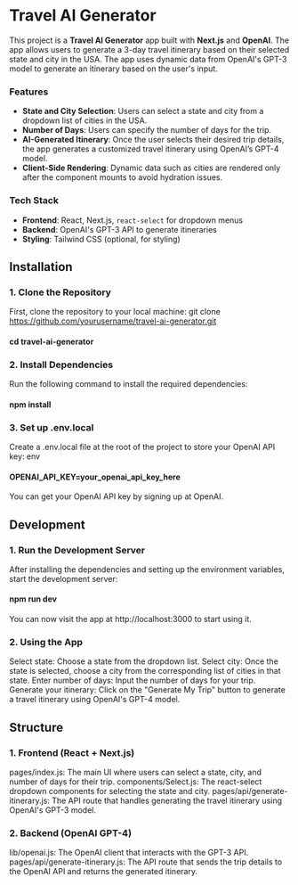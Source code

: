 # Travel AI Generator
This project is a **Travel AI Generator** app built with **Next.js** and **OpenAI**. The app allows users to generate a 3-day travel itinerary based on their selected state and city in the USA. The app uses dynamic data from OpenAI's GPT-3 model to generate an itinerary based on the user's input.

### Features
- **State and City Selection**: Users can select a state and city from a dropdown list of cities in the USA.
- **Number of Days**: Users can specify the number of days for the trip.
- **AI-Generated Itinerary**: Once the user selects their desired trip details, the app generates a customized travel itinerary using OpenAI’s GPT-4 model.
- **Client-Side Rendering**: Dynamic data such as cities are rendered only after the component mounts to avoid hydration issues.

### Tech Stack
- **Frontend**: React, Next.js, `react-select` for dropdown menus
- **Backend**: OpenAI's GPT-3 API to generate itineraries
- **Styling**: Tailwind CSS (optional, for styling)

## Installation

### 1. Clone the Repository

  First, clone the repository to your local machine:
  git clone https://github.com/yourusername/travel-ai-generator.git
  #### cd travel-ai-generator
### 2. Install Dependencies
Run the following command to install the required dependencies:
#### npm install
### 3. Set up .env.local
Create a .env.local file at the root of the project to store your OpenAI API key:
env
#### OPENAI_API_KEY=your_openai_api_key_here
You can get your OpenAI API key by signing up at OpenAI.

## Development
### 1. Run the Development Server
After installing the dependencies and setting up the environment variables, start the development server:
#### npm run dev
You can now visit the app at http://localhost:3000 to start using it.

### 2. Using the App
Select state: Choose a state from the dropdown list.
Select city: Once the state is selected, choose a city from the corresponding list of cities in that state.
Enter number of days: Input the number of days for your trip.
Generate your itinerary: Click on the "Generate My Trip" button to generate a travel itinerary using OpenAI's GPT-4 model.

## Structure
### 1. Frontend (React + Next.js)
pages/index.js: The main UI where users can select a state, city, and number of days for their trip.
components/Select.js: The react-select dropdown components for selecting the state and city.
pages/api/generate-itinerary.js: The API route that handles generating the travel itinerary using OpenAI's GPT-3 model.
### 2. Backend (OpenAI GPT-4)
lib/openai.js: The OpenAI client that interacts with the GPT-3 API.
pages/api/generate-itinerary.js: The API route that sends the trip details to the OpenAI API and returns the generated itinerary.
